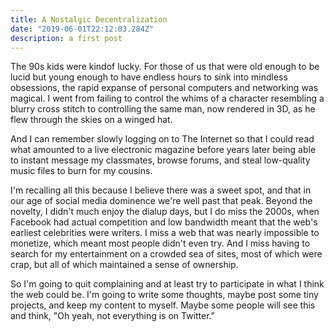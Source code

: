 ```yaml
---
title: A Nostalgic Decentralization 
date: "2019-06-01T22:12:03.284Z"
description: a first post
---
```


The 90s kids were kindof lucky. For those of us that were old enough to be lucid but young enough to
have endless hours to sink into mindless obsessions, the rapid expanse of personal computers and networking
was magical. I went from failing to control the whims of a character resembling a blurry cross stitch to
controlling the same man, now rendered in 3D, as he flew through the skies on a winged hat.

And I can remember slowly logging on to The Internet so that I could read what amounted to a live
electronic magazine before years later being able to instant message my classmates, browse forums,
and steal low-quality music files to burn for my cousins. 

I'm recalling all this because I believe there was a sweet spot, and that in our age of social media dominence we're well past that peak. Beyond the novelty, I didn't much enjoy the dialup days, but I
do miss the 2000s, when Facebook had actual competition and low bandwidth meant that the web's earliest
celebrities were writers. I miss a web that was nearly impossible to monetize, which meant most 
people didn't even try. And I miss having to search for my entertainment on a crowded sea of sites,
most of which were crap, but all of which maintained a sense of ownership.

So I'm going to quit complaining and at least try to participate in what I think the web could be. I'm
going to write some thoughts, maybe post some tiny projects, and keep my content to myself. Maybe some
people will see this and think, "Oh yeah, not everything is on Twitter." 